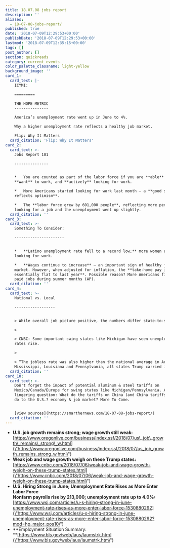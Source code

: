 ```yaml
---
title: 18.07.08 jobs report
description: ''
aliases:
  - 18-07-08-jobs-report/
published: true
date: '2018-07-09T12:29:53+00:00'
publishDate: '2018-07-09T12:29:53+00:00'
lastmod: '2018-07-09T12:35:15+00:00'
tags: []
post_author: []
section: quickreads
category: current events
color_palette_classname: light-yellow
background_image: ''
card_1:
  card_text: |-
    ICYMI:  

    =========

    THE HOPE METRIC
    ---------------

    America’s unemployment rate went up in June to 4%.

    Why a higher unemployment rate reflects a healthy job market.

    Flip: Why It Matters
  card_citation: 'Flip: Why It Matters'
card_2:
  card_text: >-
    Jobs Report 101

    ---------------


    *   You are counted as part of the labor force if you are **able** to work,
    **want** to work, and **actively** looking for work.

    *   More Americans started looking for work last month – a **good sign that
    reflects optimism**.

    *   The **labor force grew by 601,000 people**, reflecting more people
    looking for a job and the unemployment went up slightly.
  card_citation: ''
card_3:
  card_text: >-
    Something To Consider:

    ----------------------


    *   **Latino unemployment rate fell to a record low;** more women and blacks
    looking for work.

    *   **Wages continue to increase** – an important sign of healthy job
    market. However, when adjusted for inflation, the **take-home pay is
    essentially flat to last year**. Possible reason? More Americans fill lower
    paid jobs during summer months (AP).
  card_citation: ''
card_4:
  card_text: >-
    National vs. Local

    ------------------


    > While overall job picture positive, the numbers differ state-to-state.

    > 

    > CNBC: Some important swing states like Michigan have seen unemployment
    rates rise.

    > 

    > “The jobless rate was also higher than the national average in Arizona,
    Mississippi, Louisiana and Pennsylvania, all states Trump carried in 2016.”
  card_citation: ''
card_10:
  card_text: >-
    Don't forget the impact of potential aluminum & steel tariffs on
    Mexico/Canada/Europe for swing states like Michigan/Pennsylvania. A
    lingering question: What do the tariffs on China (and China tariffs on U.S.)
    do to the U.S.? economy & job market? More To Come.


    [view sources](https://smarthernews.com/18-07-08-jobs-report/)
  card_citation: ''
---
```

*   **U.S. job growth remains strong; wage growth still weak:**  
    [https://www.oregonlive.com/business/index.ssf/2018/07/us\_job\_growth\_remains\_strong\_w.html](\"https://www.oregonlive.com/business/index.ssf/2018/07/us_job_growth_remains_strong_w.html\")
*   **Weak job and wage growth weigh on these Trump states:**  
    [https://www.cnbc.com/2018/07/06/weak-job-and-wage-growth-weigh-on-these-trump-states.html](\"https://www.cnbc.com/2018/07/06/weak-job-and-wage-growth-weigh-on-these-trump-states.html\")
*   **U.S. Hiring Strong in June; Unemployment Rate Rises as More Enter Labor Force**  
    **Nonfarm payrolls rise by 213,000; unemployment rate up to 4.0%:**  
    [https://www.wsj.com/articles/u-s-hiring-strong-in-june-unemployment-rate-rises-as-more-enter-labor-force-1530880292](\"https://www.wsj.com/articles/u-s-hiring-strong-in-june-unemployment-rate-rises-as-more-enter-labor-force-1530880292?mod=hp_major_pos10\")
*   **Employment Situation Summary:  
    **[https://www.bls.gov/web/laus/laumstrk.htm](\"https://www.bls.gov/web/laus/laumstrk.htm\")